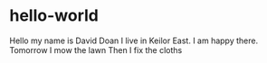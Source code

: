 # hello-world

Hello my name is David Doan
I live in Keilor East.
I am happy there.
Tomorrow I mow the lawn
Then I fix the cloths
